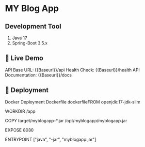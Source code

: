 # MY Blog App

## Development Tool
1. Java 17
2. Spring-Boot 3.5.x


## 🚀 Live Demo

API Base URL: {{Baseurl}}/api
Health Check: {{Baseurl}}/health
API Documentation: {{Baseurl}}/docs


## 🚀 Deployment
Docker Deployment
Dockerfile
dockerfileFROM openjdk:17-jdk-slim

WORKDIR /app

COPY target/myblogapp-*.jar /opt/myblogapp/myblogapp.jar

EXPOSE 8080

ENTRYPOINT ["java", "-jar", "myblogapp.jar"]